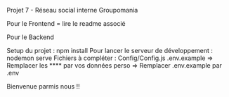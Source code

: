 Projet 7 - Réseau social interne Groupomania

Pour le Frontend = lire le readme associé

Pour le Backend

Setup du projet :
npm install
Pour lancer le serveur de développement :
nodemon serve
Fichiers à compléter :
Config/Config.js 
.env.example
=> Remplacer les **** par vos données perso
=> Remplacer .env.example par .env

Bienvenue parmis nous !!